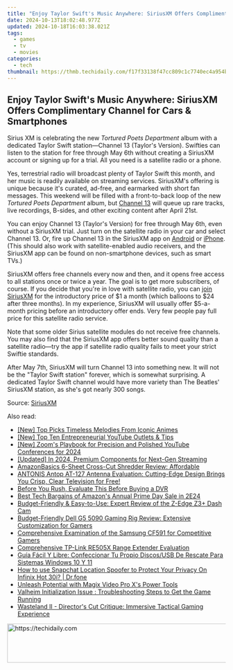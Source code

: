 ```yaml
---
title: "Enjoy Taylor Swift's Music Anywhere: SiriusXM Offers Complimentary Channel for Cars & Smartphones"
date: 2024-10-13T18:02:48.977Z
updated: 2024-10-18T16:03:38.021Z
tags:
  - games
  - tv
  - movies
categories:
  - tech
thumbnail: https://thmb.techidaily.com/f17f33138f47cc809c1c7740ec4a954bd7d355028092c16b39a2af30bc8bac07.jpg
---
```


## Enjoy Taylor Swift's Music Anywhere: SiriusXM Offers Complimentary Channel for Cars & Smartphones

Sirius XM is celebrating the new _Tortured Poets Department_ album with a dedicated Taylor Swift station—Channel 13 (Taylor's Version). Swifties can listen to the station for free through May 6th without creating a SiriusXM account or signing up for a trial. All you need is a satellite radio or a phone.

 Yes, terrestrial radio will broadcast plenty of Taylor Swift this month, and her music is readily available on streaming services. SiriusXM's offering is unique because it's curated, ad-free, and earmarked with short fan messages. This weekend will be filled with a front-to-back loop of the new _Tortured Poets Department_ album, but [Channel 13](https://www.siriusxm.com/blog/channel-13-taylors-version) will queue up rare tracks, live recordings, B-sides, and other exciting content after April 21st.

 You can enjoy Channel 13 (Taylor's Version) for free through May 6th, even without a SiriusXM trial. Just turn on the satellite radio in your car and select Channel 13\. Or, fire up Channel 13 in the SiriusXM app on [Android](https://www.anrdoezrs.net/links/3607085/type/dlg/sid/UUhtgUeUpU2002786/https://play.google.com/store/apps/details?id=com.sirius&hl=en%5FUS&gl=US&pli=1) or [iPhone](https://apps.apple.com/us/app/siriusxm-music-sports-news/id317951436). (This should also work with satellite-enabled audio receivers, and the SiriusXM app can be found on non-smartphone devices, such as smart TVs.)

 SiriusXM offers free channels every now and then, and it opens free access to all stations once or twice a year. The goal is to get more subscribers, of course. If you decide that you're in love with satellite radio, you can [join SiriusXM](https://www.siriusxm.com/choose-plan) for the introductory price of $1 a month (which balloons to $24 after three months). In my experience, SiriusXM will usually offer $5-a-month pricing before an introductory offer ends. Very few people pay full price for this satellite radio service.

 Note that some older Sirius satellite modules do not receive free channels. You may also find that the SiriusXM app offers better sound quality than a satellite radio—try the app if satellite radio quality fails to meet your strict Swiftie standards.

 After May 7th, SiriusXM will turn Channel 13 into something new. It will not be the "Taylor Swift station" forever, which is somewhat surprising. A dedicated Taylor Swift channel would have more variety than The Beatles' SiriusXM station, as she's got nearly 300 songs.

 Source: [SiriusXM](https://www.siriusxm.com/channels/taylors-version)

<ins class="adsbygoogle"
     style="display:block"
     data-ad-format="autorelaxed"
     data-ad-client="ca-pub-7571918770474297"
     data-ad-slot="1223367746"></ins>

<ins class="adsbygoogle"
     style="display:block"
     data-ad-client="ca-pub-7571918770474297"
     data-ad-slot="8358498916"
     data-ad-format="auto"
     data-full-width-responsive="true"></ins>

<span class="atpl-alsoreadstyle">Also read:</span>
<div><ul>
<li><a href="https://some-guidance.techidaily.com/new-top-picks-timeless-melodies-from-iconic-animes/"><u>[New] Top Picks Timeless Melodies From Iconic Animes</u></a></li>
<li><a href="https://youtube-zero.techidaily.com/op-ten-entrepreneurial-youtube-outlets-and-tips/"><u>[New] Top Ten Entrepreneurial YouTube Outlets & Tips</u></a></li>
<li><a href="https://fox-cloud.techidaily.com/new-zooms-playbook-for-precision-and-polished-youtube-conferences-for-2024/"><u>[New] Zoom's Playbook for Precision and Polished YouTube Conferences for 2024</u></a></li>
<li><a href="https://article-helps.techidaily.com/updated-in-2024-premium-components-for-next-gen-streaming/"><u>[Updated] In 2024, Premium Components for Next-Gen Streaming</u></a></li>
<li><a href="https://buynow-help.techidaily.com/amazonbasics-6-sheet-cross-cut-shredder-review-affordable/"><u>AmazonBasics 6-Sheet Cross-Cut Shredder Review: Affordable</u></a></li>
<li><a href="https://buynow-info.techidaily.com/antonis-antop-at-127-antenna-evaluation-cutting-edge-design-brings-you-crisp-clear-television-for-free/"><u>ANTONIS Antop AT-127 Antenna Evaluation: Cutting-Edge Design Brings You Crisp, Clear Television for Free!</u></a></li>
<li><a href="https://buynow-help.techidaily.com/before-you-rush-evaluate-this-before-buying-a-dvr/"><u>Before You Rush, Evaluate This Before Buying a DVR</u></a></li>
<li><a href="https://buynow-help.techidaily.com/best-tech-bargains-of-amazons-annual-prime-day-sale-in-2e24/"><u>Best Tech Bargains of Amazon's Annual Prime Day Sale in 2E24</u></a></li>
<li><a href="https://buynow-help.techidaily.com/budget-friendly-and-easy-to-use-expert-review-of-the-z-edge-z3plus-dash-cam/"><u>Budget-Friendly & Easy-to-Use: Expert Review of the Z-Edge Z3+ Dash Cam</u></a></li>
<li><a href="https://buynow-help.techidaily.com/budget-friendly-dell-g5-5090-gaming-rig-review-extensive-customization-for-gamers/"><u>Budget-Friendly Dell G5 5090 Gaming Rig Review: Extensive Customization for Gamers</u></a></li>
<li><a href="https://buynow-help.techidaily.com/comprehensive-examination-of-the-samsung-cf591-for-competitive-gamers/"><u>Comprehensive Examination of the Samsung CF591 for Competitive Gamers</u></a></li>
<li><a href="https://buynow-help.techidaily.com/1722985220710-comprehensive-tp-link-re505x-range-extender-evaluation/"><u>Comprehensive TP-Link RE505X Range Extender Evaluation</u></a></li>
<li><a href="https://win-best.techidaily.com/guia-facil-y-libre-confeccionar-tu-propio-discosusb-de-rescate-para-sistemas-windows-10-y-11/"><u>Guía Fácil Y Libre: Confeccionar Tu Propio Discos/USB De Rescate Para Sistemas Windows 10 Y 11</u></a></li>
<li><a href="https://fix-guide.techidaily.com/how-to-use-snapchat-location-spoofer-to-protect-your-privacy-on-infinix-hot-30i-drfone-by-drfone-virtual-android/"><u>How to use Snapchat Location Spoofer to Protect Your Privacy On Infinix Hot 30i? | Dr.fone</u></a></li>
<li><a href="https://extra-hints.techidaily.com/unleash-potential-with-magix-video-pro-xs-power-tools/"><u>Unleash Potential with Magix Video Pro X's Power Tools</u></a></li>
<li><a href="https://program-issues.techidaily.com/valheim-initialization-issue-troubleshooting-steps-to-get-the-game-running/"><u>Valheim Initialization Issue : Troubleshooting Steps to Get the Game Running</u></a></li>
<li><a href="https://buynow-help.techidaily.com/wasteland-ii-directors-cut-critique-immersive-tactical-gaming-experience/"><u>Wasteland II - Director's Cut Critique: Immersive Tactical Gaming Experience</u></a></li>
</ul></div>

<!-- affiliate ads begin -->
<a href="https://appsumo.8odi.net/c/5597632/2137379/7443" target="_top" id="2137379">
  <img src="//a.impactradius-go.com/display-ad/7443-2137379" border="0" alt="https://techidaily.com" width="728" height="90"/>
</a>
<img height="0" width="0" src="https://appsumo.8odi.net/i/5597632/2137379/7443" style="position:absolute;visibility:hidden;" border="0" />
<!-- affiliate ads end -->

